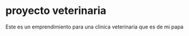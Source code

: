 <h1>proyecto veterinaria </h1>
<p> Este es un emprendimiento para una clinica veterinaria que es de mi papa </p>